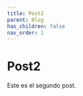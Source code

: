 ```yaml
---
title: Post2
parent: Blog
has_children: false
nav_order: 1
---
```


# Post2

Este es el segundo post. 
